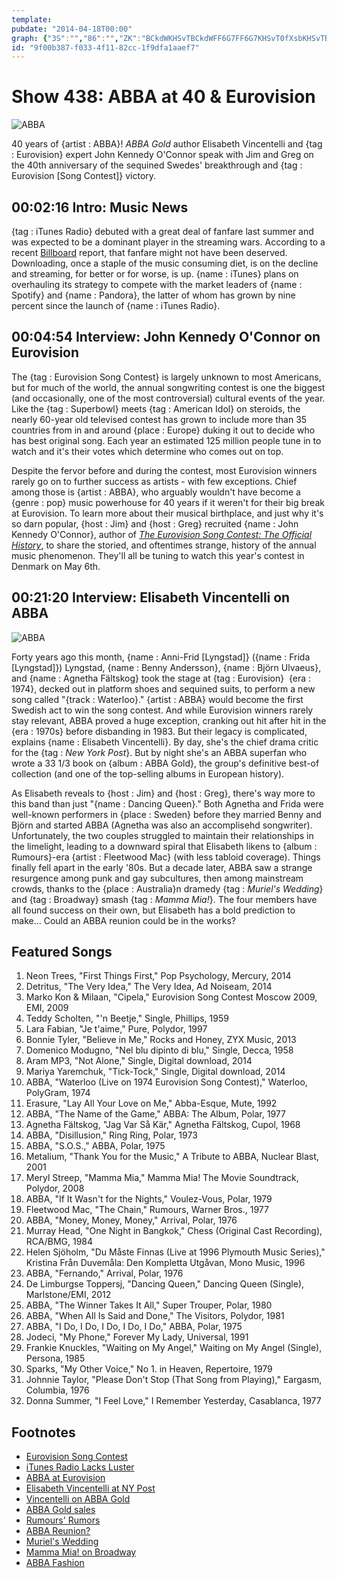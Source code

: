 ```yaml
---
template: 
pubdate: "2014-04-18T00:00"
graph: {"3S":"","86":"","ZK":"BCkdWKHSvTBCkdWFF6G7FF6G7KHSvT0fXsbKHSvTBJ8HtKHSvTIJTKZTPN1XIJTKZKHSvTBCuNnKHSvTKHSvTx1E6pKHSvTKkZdjBKY8GKHSvTKHSvTszeu8BKY8Gszeu8fssbKszeu8RSayUmljfOBCuNnrYOxQ"}
id: "9f00b387-f033-4f11-82cc-1f9dfa1aaef7"
---
```






# Show 438: ABBA at 40 & Eurovision

![ABBA](https://static.soundopinions.org/images/2014/abba_web.jpg)

40 years of {artist : ABBA}! *ABBA Gold* author Elisabeth Vincentelli and {tag : Eurovision} expert John Kennedy O'Connor speak with Jim and Greg on the 40th anniversary of the sequined Swedes' breakthrough and {tag : Eurovision [Song Contest]} victory.



## 00:02:16 Intro: Music News

{tag : iTunes Radio} debuted with a great deal of fanfare last summer and was expected to be a dominant player in the streaming wars. According to a recent [Billboard](http://www.billboard.com/biz/articles/news/digital-and-mobile/6042224/underwhelming-start-to-itunes-radio-lights-fire-under) report, that fanfare might not have been deserved. Downloading, once a staple of the music consuming diet, is on the decline and streaming, for better or for worse, is up. {name : iTunes} plans on overhauling its strategy to compete with the market leaders of {name : Spotify} and {name : Pandora}, the latter of whom has grown by nine percent since the launch of {name : iTunes Radio}.



## 00:04:54 Interview: John Kennedy O'Connor on Eurovision

The {tag : Eurovision Song Contest} is largely unknown to most Americans, but for much of the world, the annual songwriting contest is one the biggest (and occasionally, one of the most controversial) cultural events of the year. Like the {tag : Superbowl} meets {tag : American Idol} on steroids, the nearly 60-year old televised contest has grown to include more than 35 countries from in and around {place : Europe} duking it out to decide who has best original song. Each year an estimated 125 million people tune in to watch and it's their votes which determine who comes out on top.

Despite the fervor before and during the contest, most Eurovision winners rarely go on to further success as artists - with few exceptions. Chief among those is {artist : ABBA}, who arguably wouldn't have become a {genre : pop} music powerhouse for 40 years if it weren't for their big break at Eurovision. To learn more about their musical birthplace, and just why it's so darn popular, {host : Jim} and {host : Greg} recruited {name : John Kennedy O'Connor}, author of *[The Eurovision Song Contest: The Official History](http://www.amazon.com/The-Eurovision-Song-Contest-Official/dp/1847325211)*, to share the storied, and oftentimes strange, history of the annual music phenomenon. They'll all be tuning to watch this year's contest in Denmark on May 6th.



## 00:21:20 Interview: Elisabeth Vincentelli on ABBA

![ABBA](https://static.soundopinions.org/assets/438/ZK0.jpg)

Forty years ago this month, {name : Anni-Frid [Lyngstad]} ({name : Frida [Lyngstad]}) Lyngstad, {name : Benny Andersson}, {name : Björn Ulvaeus}, and {name : Agnetha Fältskog} took the stage at {tag : Eurovision}  {era : 1974}, decked out in platform shoes and sequined suits, to perform a new song called "{track : Waterloo}." {artist : ABBA} would become the first Swedish act to win the song contest. And while Eurovision winners rarely stay relevant, ABBA proved a huge exception, cranking out hit after hit in the {era : 1970s} before disbanding in 1983. But their legacy is complicated, explains {name : Elisabeth Vincentelli}. By day, she's the chief drama critic for the {tag : *New York Post*}. But by night she's an ABBA superfan who wrote a 33 1/3 book on {album : ABBA Gold}, the group's definitive best-of collection (and one of the top-selling albums in European history).

As Elisabeth reveals to {host : Jim} and {host : Greg}, there's way more to this band than just "{name : Dancing Queen}." Both Agnetha and Frida were well-known performers in {place : Sweden} before they married Benny and Björn and started ABBA (Agnetha was also an accomplisehd songwriter). Unfortunately, the two couples struggled to maintain their relationships in the limelight, leading to a downward spiral that Elisabeth likens to {album : Rumours}-era {artist : Fleetwood Mac} (with less tabloid coverage). Things finally fell apart in the early '80s. But a decade later, ABBA saw a strange resurgence among punk and gay subcultures, then among mainstream crowds, thanks to the {place : Australia}n dramedy {tag : *Muriel's Wedding*} and {tag : Broadway} smash {tag : *Mamma Mia!*}. The four members have all found success on their own, but Elisabeth has a bold prediction to make… Could an ABBA reunion could be in the works?



## Featured Songs

1. Neon Trees, "First Things First," Pop Psychology, Mercury, 2014
2. Detritus, "The Very Idea," The Very Idea, Ad Noiseam, 2014
3. Marko Kon & Milaan, "Cipela," Eurovision Song Contest Moscow 2009, EMI, 2009
4. Teddy Scholten, "'n Beetje," Single, Phillips, 1959
5. Lara Fabian, "Je t'aime," Pure, Polydor, 1997
6. Bonnie Tyler, "Believe in Me," Rocks and Honey, ZYX Music, 2013
7. Domenico Modugno, "Nel blu dipinto di blu," Single, Decca, 1958
8. Aram MP3, "Not Alone," Single, Digital download, 2014
9. Mariya Yaremchuk, "Tick-Tock," Single, Digital download, 2014
10. ABBA, "Waterloo (Live on 1974 Eurovision Song Contest)," Waterloo, PolyGram, 1974
11. Erasure, "Lay All Your Love on Me," Abba-Esque, Mute, 1992
12. ABBA, "The Name of the Game," ABBA: The Album, Polar, 1977
13. Agnetha Fältskog, "Jag Var Så Kär," Agnetha Fältskog, Cupol, 1968
14. ABBA, "Disillusion," Ring Ring, Polar, 1973
15. ABBA, "S.O.S.," ABBA, Polar, 1975
16. Metalium, "Thank You for the Music," A Tribute to ABBA, Nuclear Blast, 2001
17. Meryl Streep, "Mamma Mia," Mamma Mia! The Movie Soundtrack, Polydor, 2008
18. ABBA, "If It Wasn't for the Nights," Voulez-Vous, Polar, 1979
19. Fleetwood Mac, "The Chain," Rumours, Warner Bros., 1977
20. ABBA, "Money, Money, Money," Arrival, Polar, 1976
21. Murray Head, "One Night in Bangkok," Chess (Original Cast Recording), RCA/BMG, 1984
22. Helen Sjöholm, "Du Måste Finnas (Live at 1996 Plymouth Music Series)," Kristina Från Duvemåla: Den Kompletta Utgåvan, Mono Music, 1996
23. ABBA, "Fernando," Arrival, Polar, 1976
24. De Limburgse Toppersj, "Dancing Queen," Dancing Queen (Single), Marlstone/EMI, 2012
25. ABBA, "The Winner Takes It All," Super Trouper, Polar, 1980
26. ABBA, "When All Is Said and Done," The Visitors, Polydor, 1981
27. ABBA, "I Do, I Do, I Do, I Do, I Do," ABBA, Polar, 1975
28. Jodeci, "My Phone," Forever My Lady, Universal, 1991
29. Frankie Knuckles, "Waiting on My Angel," Waiting on My Angel (Single), Persona, 1985
30. Sparks, "My Other Voice," No 1. in Heaven, Repertoire, 1979
31. Johnnie Taylor, "Please Don't Stop (That Song from Playing)," Eargasm, Columbia, 1976
32. Donna Summer, "I Feel Love," I Remember Yesterday, Casablanca, 1977



## Footnotes

- [Eurovision Song Contest](https://www.youtube.com/user/eurovision)
- [iTunes Radio Lacks Luster](http://www.billboard.com/biz/articles/news/digital-and-mobile/6042224/underwhelming-start-to-itunes-radio-lights-fire-under)
- [ABBA at Eurovision](https://www.youtube.com/watch?v=3FsVeMz1F5c)
- [Elisabeth Vincentelli at NY Post](http://nypost.com/author/elisabeth-vincentelli/)
- [Vincentelli on ABBA Gold](http://www.amazon.com/Abbas-Abba-Thirty-Three-Third/dp/0826415466)
- [ABBA Gold sales](http://www.dailymail.co.uk/news/article-2211156/Abba-greatest-hits-GOLD-best-selling-CD-album-EVER-sales-hit-million-released-30-years-ago.html)
- [Rumours' Rumors](http://www.makingrumours.com/)
- [ABBA Reunion?](http://www.billboard.com/articles/news/958829/abba-opens-door-to-reunion-performance)
- [Muriel's Wedding](http://www.imdb.com/title/tt0110598/)
- [Mamma Mia! on Broadway](http://www.mamma-mia.com/)
- [ABBA Fashion](http://www.dailymail.co.uk/home/event/article-2558702/Abba-admit-wore-ridiculous-outfits-avoid-tax-40-years-Waterloo-band-reveals-story-success-words-unseen-pictures.html)
